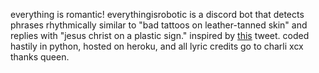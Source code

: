 everything is romantic! everythingisrobotic is a discord bot that detects phrases rhythmically similar to "bad tattoos on leather-tanned skin" and replies with "jesus christ on a plastic sign." inspired by [this](https://x.com/blizzy_mcguire/status/1813231341955059973) tweet. coded hastily in python, hosted on heroku, and all lyric credits go to charli xcx thanks queen. 
